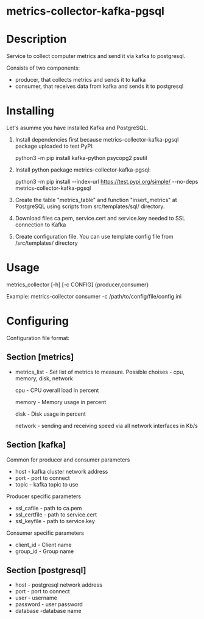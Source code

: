 # metrics-collector-kafka-pgsql

# Description
Service to collect computer metrics and send it via kafka to postgresql.

Consists of two components:
* producer, that collects metrics and sends it to kafka
* consumer, that receives data from kafka and sends it to postgresql 

# Installing

Let's asumme you have installed Kafka and PostgreSQL.

1. Install dependencies first because metrics-collector-kafka-pgsql package uploaded to test PyPI:
    
    python3 -m pip install kafka-python psycopg2 psutil

2. Install python package metrics-collector-kafka-pgsql:

    python3 -m pip install --index-url https://test.pypi.org/simple/ --no-deps metrics-collector-kafka-pgsql
    
3. Create the table "metrics_table" and function "insert_metrics" at PostgreSQL using scripts from src/templates/sql/ directory.
4. Download files ca.pem, service.cert and service.key needed to SSL connection to Kafka
5. Create configuration file. You can use template config file from /src/templates/ directory

# Usage
metrics_collector [-h] [-c CONFIG] {producer,consumer}

Example: metrics-collector consumer -c /path/to/config/file/config.ini

# Configuring

Configuration file format:

## Section [metrics] 
* metrics_list - Set list of metrics to measure. Possible choises - cpu, memory, disk, network

    cpu - CPU overall load in percent
    
    memory - Memory usage in percent
    
    disk - Disk usage in percent
    
    network - sending and receiving speed via all network interfaces in Kb/s 

## Section [kafka]
Common for producer and consumer parameters

* host - kafka cluster network address
* port - port to connect
* topic - kafka topic to use

Producer specific parameters

* ssl_cafile - path to ca.pem
* ssl_certfile - path to service.cert
* ssl_keyfile - path to service.key

Consumer specific parameters

* client_id - Client name
* group_id - Group name

## Section [postgresql]

* host - postgresql network address
* port - port to connect
* user - username
* password - user password
* database -database name